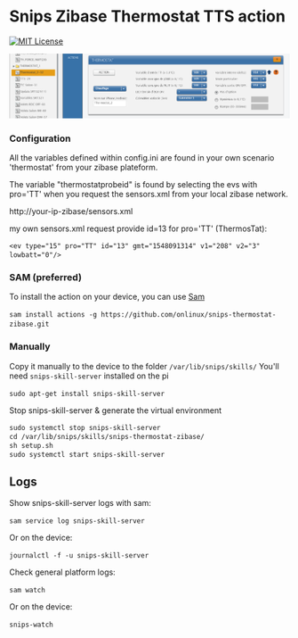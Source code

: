 # Snips Zibase Thermostat TTS action
[![MIT License](https://img.shields.io/badge/license-MIT-blue.svg)](https://raw.githubusercontent.com/snipsco/snips-skill-owm/master/LICENSE.txt)

<img class="wp-image-461 size-full" src="/images/thermostat_variables.png" alt=" Zibase Thermostat Variables" />

### Configuration
All the variables defined within config.ini are found in your own scenario 'thermostat' from your zibase plateform.

The variable "thermostatprobeid" is found by selecting the evs  with pro='TT' when you request the sensors.xml from your local zibase network.

http://your-ip-zibase/sensors.xml

my own sensors.xml request provide id=13 for pro='TT' (ThermosTat):

    <ev type="15" pro="TT" id="13" gmt="1548091314" v1="208" v2="3" lowbatt="0"/>

### SAM (preferred)
To install the action on your device, you can use [Sam](https://snips.gitbook.io/getting-started/installation)

`sam install actions -g https://github.com/onlinux/snips-thermostat-zibase.git`

### Manually

Copy it manually to the device to the folder `/var/lib/snips/skills/`
You'll need `snips-skill-server` installed on the pi

`sudo apt-get install snips-skill-server`

Stop snips-skill-server & generate the virtual environment
```
sudo systemctl stop snips-skill-server
cd /var/lib/snips/skills/snips-thermostat-zibase/
sh setup.sh
sudo systemctl start snips-skill-server
```

## Logs
Show snips-skill-server logs with sam:

`sam service log snips-skill-server`

Or on the device:

`journalctl -f -u snips-skill-server`

Check general platform logs:

`sam watch`

Or on the device:

`snips-watch`
